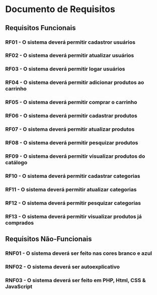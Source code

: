 # Documento de Requisitos

## Requisitos Funcionais

### RF01 - O sistema deverá permitir cadastror usuários
### RF02 - O sistema deverá permitir atualizar usuários
### RF03 - O sistema deverá permitir logar usuários
### RF04 - O sistema deverá permitir adicionar produtos ao carrinho
### RF05 - O sistema deverá permitir comprar o carrinho
### RF06 - O sistema deverá permitir cadastrar produtos
### RF07 - O sistema deverá permitir atualizar produtos
### RF08 - O sistema deverá permitir pesquizar produtos
### RF09 - O sistema deverá permitir visualizar produtos do catálogo
### RF10 - O sistema deverá permitir cadastrar categorias
### RF11 - O sistema deverá permitir atualizar categorias
### RF12 - O sistema deverá permitir pesquizar categorias
### RF13 - O sistema deverá permitir visualizar produtos já comprados


## Requisitos Não-Funcionais

### RNF01 - O sistema deverá ser feito nas cores branco e azul
### RNF02 - O sistema deverá ser autoexplicativo
### RNF03 - O sistema deverá ser feito em PHP, Html, CSS & JavaScript
